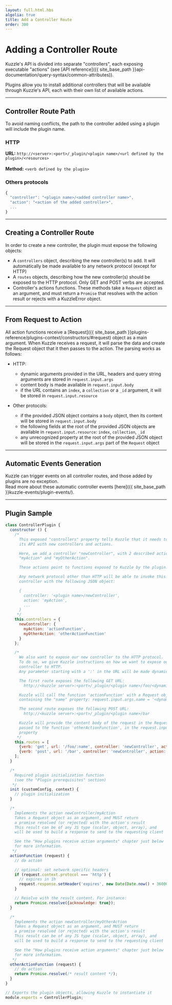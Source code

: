 ```yaml
---
layout: full.html.hbs
algolia: true
title: Add a Controller Route
order: 300
---
```


# Adding a Controller Route

Kuzzle's API is divided into separate "controllers", each exposing executable "actions" (see [API reference]({{ site_base_path }}api-documentation/query-syntax/common-attributes)).

Plugins allow you to install additional controllers that will be available through Kuzzle's API, each with their own list of available actions.

---

## Controller Route Path

To avoid naming conflicts, the path to the controller added using a plugin will include the plugin name.

### HTTP

<b>URL:</b> `http://<server>:<port>/_plugin/<plugin name>/<url defined by the plugin>/<resources>`  
</br><b>Method:</b> `<verb defined by the plugin>`

### Others protocols

```javascript
{
  "controller": "<plugin name>/<added controller name>",
  "action": "<action of the added controller>",
  ...
}
```

---

## Creating a Controller Route

In order to create a new controller, the plugin must expose the following objects:

- A `controllers` object, describing the new controller(s) to add. It will automatically be made available to any network protocol (except for HTTP)
- A `routes` objects, describing how the new controller(s) should be exposed to the HTTP protocol. Only GET and POST verbs are accepted.
- Controller's actions functions. These methods take a `Request` object as an argument, and must return a `Promise` that resolves with the action result or rejects with a KuzzleError object.


---

## From Request to Action

All action functions receive a [Request]({{ site_base_path }}plugins-reference/plugins-context/constructors/#request) object as a main argument. When Kuzzle receives a request, it will parse the data and create the Request object that it then passes to the action. The parsing works as follows:

* HTTP:
  * dynamic arguments provided in the URL, headers and query string arguments are stored in `request.input.args`
  * content body is made available in `request.input.body`
  * if the URL contains an `index`, a `collection` or a `_id` argument, it will be stored in `request.input.resource`

* Other protocols:
  * if the provided JSON object contains a `body` object, then its content will be stored in `request.input.body`
  * the following fields at the root of the provided JSON objects are available in `request.input.resource`: `index`, `collection`, `_id`
  * any unrecognized property at the root of the provided JSON object will be stored in the `request.input.args` part of the `Request` object

---

## Automatic Events Generation

Kuzzle can trigger events on all controller routes, and those added by plugins are no exception.  
Read more about these automatic controller events [here]({{ site_base_path }}kuzzle-events/plugin-events/).


---

## Plugin Sample

```javascript
class ControllerPlugin {
  constructor () {
    /*
      This exposed "controllers" property tells Kuzzle that it needs to extend
      its API with new controllers and actions.

      Here, we add a controller "newController", with 2 described actions:
      "myAction" and "myOtherAction".

      These actions point to functions exposed to Kuzzle by the plugin.

      Any network protocol other than HTTP will be able to invoke this new
      controller with the following JSON object:

      {
        controller: '<plugin name>/newController',
        action: 'myAction',
        ...
      }
     */
    this.controllers = {
      newController: {
        myAction: 'actionFunction',
        myOtherAction: 'otherActionFunction'
      }
    };

    /*
      We also want to expose our new controller to the HTTP protocol.
      To do so, we give Kuzzle instructions on how we want to expose our
      controller to HTTP.
      Any parameter starting with a ':' in the URL will be made dynamic by Kuzzle.

      The first route exposes the following GET URL:
        http://<kuzzle server>:<port>/_plugin/<plugin name>/foo/<dynamic value>

      Kuzzle will call the function 'actionFunction' with a Request object,
      containing the "name" property: request.input.args.name = '<dynamic value>'

      The second route exposes the following POST URL:
        http://<kuzzle server>:<port>/_plugin/<plugin name>/bar

      Kuzzle will provide the content body of the request in the Request object
      passed to the function 'otherActionFunction', in the request.input.body
      property
     */
    this.routes = [
      {verb: 'get', url: '/foo/:name', controller: 'newController', action: 'myAction'},
      {verb: 'post', url: '/bar', controller: 'newController', action: 'myOtherAction'}
    ];
  }

  /*
    Required plugin initialization function
    (see the "Plugin prerequisites" section)
   */
  init (customConfig, context) {
    // plugin initialization
  }

  /*
    Implements the action newController/myAction
    Takes a Request object as an argument, and MUST return
    a promise resolved (or rejected) with the action's result
    This result can be of any JS type (scalar, object, array), and
    will be used to build a response to send to the requesting client

    See the "How plugins receive action arguments" chapter just below
    for more information.
   */
  actionFunction (request) {
    // do action

    // optional: set network specific headers
    if (request.context.protocol === 'http') {
      // expires in 1h
      request.response.setHeader('expires', new Date(Date.now() + 3600000).toUTCString());
    }

    // Resolve with the result content. For instance:
    return Promise.resolve({acknowledge: true});
  }

  /*
    Implements the action newController/myOtherAction
    Takes a Request object as an argument, and MUST return
    a promise resolved (or rejected) with the action's result
    This result can be of any JS type (scalar, object, array), and
    will be used to build a response to send to the requesting client

    See the "How plugins receive action arguments" chapter just below
    for more information.
   */
  otherActionFunction (request) {
    // do action
    return Promise.resolve(/* result content */);
  }
}

// Exports the plugin objects, allowing Kuzzle to instantiate it
module.exports = ControllerPlugin;
```
